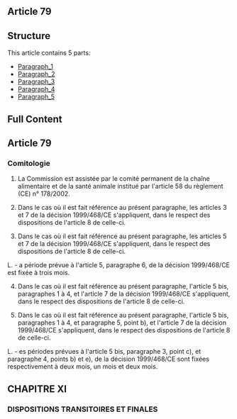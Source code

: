 ## Article 79

## Structure

This article contains 5 parts:

- [Paragraph_1](./Paragraph_1.md)
- [Paragraph_2](./Paragraph_2.md)
- [Paragraph_3](./Paragraph_3.md)
- [Paragraph_4](./Paragraph_4.md)
- [Paragraph_5](./Paragraph_5.md)

## Full Content

## Article 79
### Comitologie

1. La Commission est assistée par le comité permanent de la chaîne alimentaire et de la santé animale institué par l'article 58 du règlement (CE) n° 178/2002.

2. Dans le cas où il est fait référence au présent paragraphe, les articles 3 et 7 de la décision 1999/468/CE s'appliquent, dans le respect des dispositions de l'article 8 de celle-ci.

3. Dans le cas où il est fait référence au présent paragraphe, les articles 5 et 7 de la décision 1999/468/CE s'appliquent, dans le respect des dispositions de l'article 8 de celle-ci.

L. - a période prévue à l'article 5, paragraphe 6, de la décision 1999/468/CE est fixée à trois mois.

4. Dans le cas où il est fait référence au présent paragraphe, l'article 5 bis, paragraphes 1 à 4, et l'article 7 de la décision 1999/468/CE s'appliquent, dans le respect des dispositions de l'article 8 de celle-ci.

5. Dans le cas où il est fait référence au présent paragraphe, l'article 5 bis, paragraphes 1 à 4, et paragraphe 5, point b), et l'article 7 de la décision 1999/468/CE s'appliquent, dans le respect des dispositions de l'article 8 de celle-ci.

L. - es périodes prévues à l'article 5 bis, paragraphe 3, point c), et paragraphe 4, points b) et e), de la décision 1999/468/CE sont fixées respectivement à deux mois, un mois et deux mois.

## CHAPITRE XI
### DISPOSITIONS TRANSITOIRES ET FINALES
